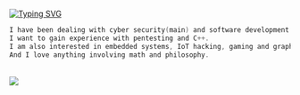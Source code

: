 <a href="https://github.com/zyr1on"><img src="https://readme-typing-svg.demolab.com?font=SF+Mono&duration=2500&pause=700&color=31F700&width=600&lines=Welcome.+I'm+semih;I+am+a+22.y.o+Computer+Engineering+student%F0%9F%91%A8%E2%80%8D%F0%9F%92%BB" alt="Typing SVG" /></a>
```c
I have been dealing with cyber security(main) and software development for a long time. (Mostly C/C++ and Python)
I want to gain experience with pentesting and C++.
I am also interested in embedded systems, IoT hacking, gaming and graphic programming.
And I love anything involving math and philosophy.
```
<br>
<img src="https://tryhackme-badges.s3.amazonaws.com/zyr1on.png">
